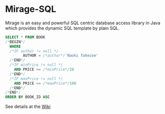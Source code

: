 Mirage-SQL
======

Mirage is an easy and powerful SQL centric database access library in Java which provides the dynamic SQL template by plain SQL.

```sql
SELECT * FROM BOOK
/*BEGIN*/
  WHERE
  /*IF author != null */
        AUTHOR = /*author*/'Naoki Takezoe'
  /*END*/
  /*IF minPrice != null */
    AND PRICE >= /*minPrice*/20
  /*END*/
  /*IF maxPrice != null */
    AND PRICE <= /*maxPrice*/100
  /*END*/
/*END*/
ORDER BY BOOK_ID ASC
```

See details at the [Wiki](https://github.com/takezoe/mirage/wiki)
